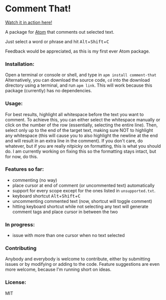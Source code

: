 # Comment That!

[Watch it in action here!](https://youtu.be/gTbSzw7v7Is)

A package for [Atom](https://atom.io/) that comments out selected text.

Just select a word or phrase and hit <kbd>Alt</kbd>+<kbd>Shift</kbd>+<kbd>C</kbd>

Feedback would be appreciated, as this is my first ever Atom package.

### Installation:

Open a terminal or console or shell, and type in `apm install comment-that`  
Alternatively, you can download the source code, `cd` into the download directory using a terminal, and run `apm link`. This will work because this package (currently) has no dependencies.

### Usage:

For best results, highlight all whitespace before the text you want to comment. To achieve this, you can either select the whitespace manually or click on the number of the row (essentially, selecting the entire line). Then, select only up to the end of the target text, making sure NOT to highlight any whitespace (this will cause you to also highlight the newline at the end and will result in an extra line in the comment). If you don't care, do whatever, but if you are really nitpicky on formatting, this is what you should do. I am currently working on fixing this so the formatting stays intact, but for now, do this.

### Features so far:

* commenting (no way)
* place cursor at end of comment (or uncommented text) automatically
* support for every scope except for the ones listed in `unsupported.txt`.
* keyboard shortcut <kbd>Alt</kbd>+<kbd>Shift</kbd>+<kbd>C</kbd>
* uncommenting commented text (now, shortcut will toggle comment)
* hitting keyboard shortcut while not selecting any text will generate comment tags and place cursor in between the two

### In progress:

* issue with more than one cursor when no text selected

### Contributing

Anybody and everybody is welcome to contribute, either by submitting issues or by modifying or adding to the code. Feature suggestions are even more welcome, because I'm running short on ideas.

### License:

MIT
